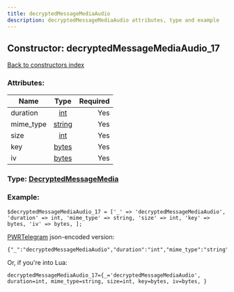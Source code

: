 ```yaml
---
title: decryptedMessageMediaAudio
description: decryptedMessageMediaAudio attributes, type and example
---
```

## Constructor: decryptedMessageMediaAudio\_17  
[Back to constructors index](index.md)



### Attributes:

| Name     |    Type       | Required |
|----------|:-------------:|---------:|
|duration|[int](../types/int.md) | Yes|
|mime\_type|[string](../types/string.md) | Yes|
|size|[int](../types/int.md) | Yes|
|key|[bytes](../types/bytes.md) | Yes|
|iv|[bytes](../types/bytes.md) | Yes|



### Type: [DecryptedMessageMedia](../types/DecryptedMessageMedia.md)


### Example:

```
$decryptedMessageMediaAudio_17 = ['_' => 'decryptedMessageMediaAudio', 'duration' => int, 'mime_type' => string, 'size' => int, 'key' => bytes, 'iv' => bytes, ];
```  

[PWRTelegram](https://pwrtelegram.xyz) json-encoded version:

```
{"_":"decryptedMessageMediaAudio","duration":"int","mime_type":"string","size":"int","key":"bytes","iv":"bytes"}
```


Or, if you're into Lua:  


```
decryptedMessageMediaAudio_17={_='decryptedMessageMediaAudio', duration=int, mime_type=string, size=int, key=bytes, iv=bytes, }

```


